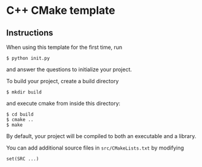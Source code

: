 
# C++ CMake template

## Instructions

When using this template for the first time, run

    $ python init.py

and answer the questions to initialize your project.

To build your project, create a build directory

    $ mkdir build

and execute cmake from inside this directory:

    $ cd build
    $ cmake ..
    $ make

By default, your project will be compiled to both
an executable and a library.

You can add additional source files in
`src/CMakeLists.txt` by modifying

    set(SRC ...)


